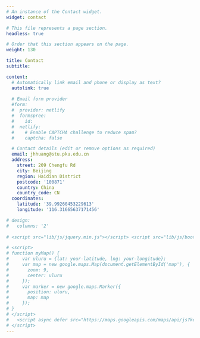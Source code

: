 ```yaml
---
# An instance of the Contact widget.
widget: contact

# This file represents a page section.
headless: true

# Order that this section appears on the page.
weight: 130

title: Contact
subtitle:

content:
  # Automatically link email and phone or display as text?
  autolink: true
  
  # Email form provider
  #form:
  #  provider: netlify
  #  formspree:
  #    id:
  #  netlify:
  #    # Enable CAPTCHA challenge to reduce spam?
  #    captcha: false

  # Contact details (edit or remove options as required)
  email: jhhuang@stu.pku.edu.cn
  address:
    street: 209 Chengfu Rd
    city: Beijing
    region: Haidian District
    postcode: '100871'
    country: China
    country_code: CN
  coordinates:
    latitude: '39.99260453229613'
    longitude: '116.31665637171456'

# design:
#   columns: '2'
 
# <script src="lib/js/jquery.min.js"></script> <script src="lib/js/bootstrap.min.js"></script>

# <script>
# function myMap() {
#     var uluru = {lat: your-latitude, lng: your-longitude};
#     var map = new google.maps.Map(document.getElementById('map'), {
#       zoom: 9,
#       center: uluru
#     });
#     var marker = new google.maps.Marker({
#       position: uluru,
#       map: map
#     });
# }
# </script>
#   <script async defer src="https://maps.googleapis.com/maps/api/js?key=AIzaSyCVe9EfAXvTXXjZTqLg96iZklLOC_jyl3A&callback=initMap">
# </script>
---
```

